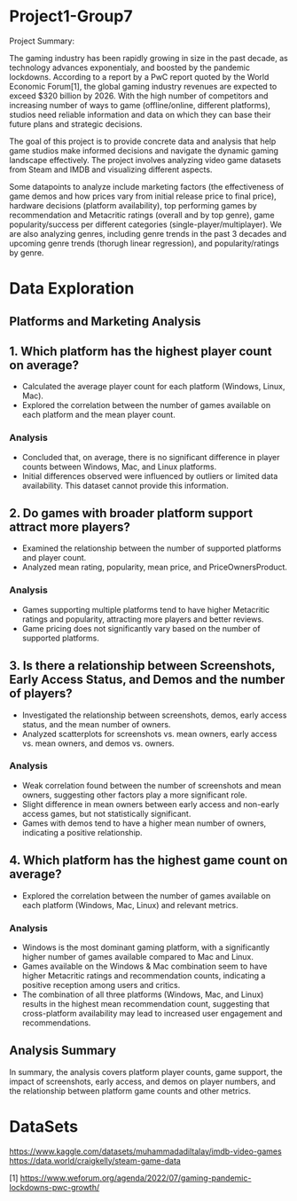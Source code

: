 # Project1-Group7

Project Summary:

The gaming industry has been rapidly growing in size in the past decade, as technology advances exponentialy, and boosted by the pandemic lockdowns. According to a report by a PwC report quoted by the World Economic Forum[1], the global gaming industry revenues are expected to exceed $320 billion by 2026. With the high number of competitors and increasing number of ways to game (offline/online, different platforms), studios need reliable information and data on which they can base their future plans and strategic decisions. 

The goal of this project is to provide concrete data and analysis that help game studios make informed decisions and navigate the dynamic gaming landscape effectively. The project involves analyzing video game datasets from Steam and IMDB and visualizing different aspects.

Some datapoints to analyze include marketing factors (the effectiveness of game demos and how prices vary from initial release price to final price), hardware decisions (platform availability), top performing games by recommendation and Metacritic ratings (overall and by top genre), game popularity/success per different categories (single-player/multiplayer). We are also analyzing genres, including genre trends in the past 3 decades and upcoming genre trends (thorugh linear regression), and popularity/ratings by genre.


# Data Exploration
## Platforms and Marketing Analysis

## 1. Which platform has the highest player count on average?
- Calculated the average player count for each platform (Windows, Linux, Mac).
- Explored the correlation between the number of games available on each platform and the mean player count.

### Analysis
- Concluded that, on average, there is no significant difference in player counts between Windows, Mac, and Linux platforms.
- Initial differences observed were influenced by outliers or limited data availability. This dataset cannot provide this information. 

## 2. Do games with broader platform support attract more players?
- Examined the relationship between the number of supported platforms and player count.
- Analyzed mean rating, popularity, mean price, and PriceOwnersProduct.

### Analysis
- Games supporting multiple platforms tend to have higher Metacritic ratings and popularity, attracting more players and better reviews.
- Game pricing does not significantly vary based on the number of supported platforms. 

## 3. Is there a relationship between Screenshots, Early Access Status, and Demos and the number of players?
- Investigated the relationship between screenshots, demos, early access status, and the mean number of owners.
- Analyzed scatterplots for screenshots vs. mean owners, early access vs. mean owners, and demos vs. owners.

### Analysis
- Weak correlation found between the number of screenshots and mean owners, suggesting other factors play a more significant role.
- Slight difference in mean owners between early access and non-early access games, but not statistically significant.
- Games with demos tend to have a higher mean number of owners, indicating a positive relationship.

## 4. Which platform has the highest game count on average?
- Explored the correlation between the number of games available on each platform (Windows, Mac, Linux) and relevant metrics.

### Analysis
- Windows is the most dominant gaming platform, with a significantly higher number of games available compared to Mac and Linux.
- Games available on the Windows & Mac combination seem to have higher Metacritic ratings and recommendation counts, indicating a positive reception among users and critics.
- The combination of all three platforms (Windows, Mac, and Linux) results in the highest mean recommendation count, suggesting that cross-platform availability may lead to increased user engagement and recommendations.

## Analysis Summary 
In summary, the analysis covers platform player counts, game support, the impact of screenshots, early access, and demos on player numbers, and the relationship between platform game counts and other metrics.


# DataSets

https://www.kaggle.com/datasets/muhammadadiltalay/imdb-video-games<br>
https://data.world/craigkelly/steam-game-data

[1] https://www.weforum.org/agenda/2022/07/gaming-pandemic-lockdowns-pwc-growth/
